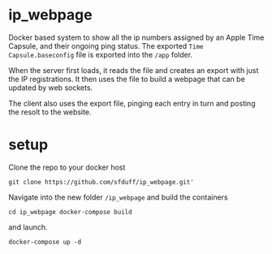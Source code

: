 # ip_webpage

Docker based system to show all the ip numbers assigned by an Apple Time Capsule, and their ongoing ping status.
The exported `Time Capsule.baseconfig` file is exported into the `/app` folder.

When the server first loads, it reads the file and creates an export with just the IP registrations.
It then uses the file to build a webpage that can be updated by web sockets.

The client also uses the export file, pinging each entry in turn and posting the resolt to the website.

# setup

Clone the repo to your docker host

  `git clone https://github.com/sfduff/ip_webpage.git'`

Navigate into the new folder `/ip_webpage` and build the containers


  `cd ip_webpage
  docker-compose build`
  
and launch.

  `docker-compose up -d`
